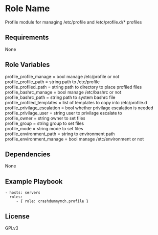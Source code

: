 Role Name
=========

Profile module for managing /etc/profile and /etc/profile.d/* profiles

Requirements
------------

None

Role Variables
--------------
  profile_profile_manage = bool manage /etc/profile or not  
  profile_profile_path = string path to /etc/profile  
  profile_profiled_path = string path to directory to place profiled files  
  profile_bashrc_manage = bool manage /etc/bashrc or not  
  profile_bashrc_path = string path to system bashrc file  
  profile_profiled_templates = list of templates to copy into /etc/profile.d  
  profile_privilage_escalation = bool whether privilage escalation is needed  
  profile_privilage_user = string user to privilage escalate to  
  profile_owner = string owner to set files  
  profile_group = string group to set files  
  profile_mode = string mode to set files  
  profile_environment_path = string to environment path  
  profile_environment_manage = bool manage /etc/environment or not  

Dependencies
------------

None

Example Playbook
----------------

    - hosts: servers
      roles:
         - { role: crashdummymch.profile }

License
-------

GPLv3
